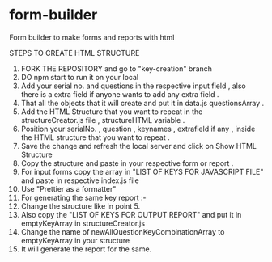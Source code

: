 # form-builder
Form builder to make forms and reports with html

STEPS TO CREATE HTML STRUCTURE 
1. FORK THE REPOSITORY and go to "key-creation" branch
2. DO npm start to run it on your local
3. Add your serial no. and questions in the respective input field , also there is a extra field if anyone wants to add any extra field .
4. That all the objects that it will create and put it in data.js questionsArray .
5. Add the HTML Structure that you want to repeat in the structureCreator.js file , structureHTML variable .
6. Position your serialNo. , question , keynames ,  extrafield if any , inside the HTML structure that you want to repeat .
7. Save the change and refresh the local server and click on Show HTML Structure 
8. Copy the structure and paste in your respective form or report . 
9. For input forms copy the array in "LIST OF KEYS FOR JAVASCRIPT FILE" and paste in respective index.js file
9. Use "Prettier as a formatter" 
10. For generating the same key report :-
11. Change the structure like in point 5. 
12. Also copy the "LIST OF KEYS FOR OUTPUT REPORT" and put it in emptyKeyArray in structureCreator.js 
13. Change the name of newAllQuestionKeyCombinationArray to emptyKeyArray in your structure
14. It will generate the report for the same. 

